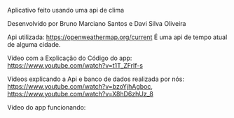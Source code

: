 Aplicativo feito usando uma api de clima

Desenvolvido por Bruno Marciano Santos e Davi Silva Oliveira

Api utilizada: https://openweathermap.org/current
É uma api de tempo atual de alguma cidade.

Vídeo com a Explicação do Código do app: https://www.youtube.com/watch?v=t1T_ZFrlf-s

Vídeos explicando a Api e banco de dados realizada por nós: https://www.youtube.com/watch?v=bzoYjhAgboc, https://www.youtube.com/watch?v=X8hD6zhUz_8

Vídeo do app funcionando: 
